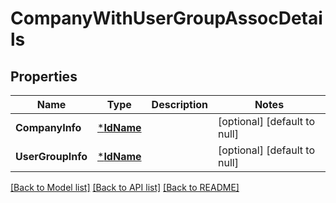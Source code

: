 # CompanyWithUserGroupAssocDetails

## Properties
Name | Type | Description | Notes
------------ | ------------- | ------------- | -------------
**CompanyInfo** | [***IdName**](IdName.md) |  | [optional] [default to null]
**UserGroupInfo** | [***IdName**](IdName.md) |  | [optional] [default to null]

[[Back to Model list]](../README.md#documentation-for-models) [[Back to API list]](../README.md#documentation-for-api-endpoints) [[Back to README]](../README.md)

